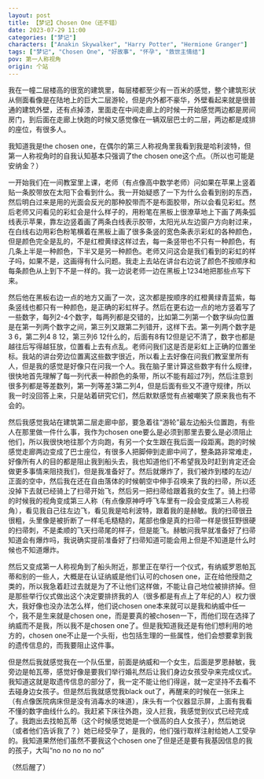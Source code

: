 ```yaml
---
layout: post
title: 【梦记】Chosen One（还不错）
date: 2023-07-29 11:00
categories: ["梦记"]
characters: ["Anakin Skywalker", "Harry Potter", "Hermione Granger"]
tags: ["梦记", "Chosen One", "好故事", "怀孕", "救世主情结"]
pov: 第一人称视角
origin: 个站
---
```


我在一幢二层楼高的很宽的建筑里，每层楼都至少有一百米的感觉，整个建筑形状从侧面看像是在陆地上的巨大二层游轮，但是内外都不豪华，外壁看起来就是很普通的建筑外壁，还有点掉漆，里面走在中间走廊上的时候一开始感觉两边都是房间房门，到后面在走廊上快跑的时候又感觉像在一辆双层巴士的二层，两边都是成排的座位，有很多人。

我知道我是the chosen one，在偶尔的第三人称视角里我看到我是哈利波特，但第一人称视角时的自我认知基本只强调了the chosen one这个点。（所以也可能是安纳金？）

一开始我们在一间教室里上课，老师（有点像高中数学老师）问如果在苹果上竖着贴一条胶带放在太阳下会看到什么。我一开始疑惑了一下为什么会看到别的东西，然后明白过来是用的光面会反光的那种胶带而不是布面胶带，所以会看见彩虹。然后老师又问看见的彩虹会是什么样子的，用粉笔在黑板上很潦草地上下画了两条弧线表示苹果，靠左边竖着画了两条白线表示胶带，太阳光从左边窗户方向射过来，在白线右边用彩色粉笔横着在黑板上画了很多条竖的宽色条表示彩虹的各种颜色，但是颜色完全是乱的，不是红橙黄绿这样过去，每一条竖带也不只有一种颜色，有几条上半是一种颜色，下半又是另一种颜色。老师又问这会是我们看到的彩虹的样子吗，如果不是，这画得有什么问题。我走上去站在讲台右边说了颜色不按顺序和每条颜色从上到下不是一样的。我一边说老师一边在黑板上1234地把那些点写下来。

然后他在黑板右边一点的地方又画了一次，这次都是按顺序的红橙黄绿青蓝紫，每条竖线也都只有一种颜色，是正确的彩虹样子。然后在更右边一点的地方竖着写了一些数字，每列2-4个数字，每两列都是交错的，比如第二列第一个数字纵向位置是在第一列两个数字之间，第三列又跟第二列错开，这样下去。第一列两个数字是3 6，第二列4 8 12，第三列6 12什么的，后面有8有12但是记不清了，数字也都是越往后写得越狂放，位置看上去有点乱。老师问我们这是否是彩虹上正确的位置坐标。我站的讲台旁边位置离这些数字很近，所以看上去好像在问我们教室里所有人，但是我的感觉是好像只在问我一个人。我在脑子里计算这些数字有什么规律，很快地首先理解了每一列代表一种颜色的条带，所以不能有超过7列，然后注意到很多列都是等差数列，第一列等差3第二列4，但是后面有些又不遵守规律，所以我一时没回答上来，只是站着研究它们，然后默默感觉有点被嘲笑了原来我也有不会的。

然后我感觉我站在建筑第二层走廊中部，要急着往“游轮”最左边船头位置跑，有些人在那里做一件什么事，我作为chosen one要么是必须到那里去要么是必须阻止他们，所以我很快地往那个方向跑，有另一个女生跟在我后面一段距离。跑的时候感觉走廊两边变成了巴士座位，有很多人把脚伸到走廊中间了，整条路非常难走，好像所有人的目的都是阻止我到船头去，我也知道他们不希望我及时赶到肯定还会做更多事情来阻挠我们，但是我准备好了。然后就爆炸了，我们被炸到楼的左边/正面的空中，然后我在还在自由落体的时候朝空中伸手召唤来了我的扫帚，所以还没掉下去就已经骑上了扫帚开始飞，然后另一把扫帚给跟着我的女生了。骑上扫帚的时候我的视角变成第三人称（有点像原神呼呼飞车里有一段会变成第三人称视角），看见我自己往左边飞，看见我是哈利波特，跟着我的是赫敏。我的扫帚很丑很粗，头里像是被折断了一样毛毛糙糙的，尾部也像是真的扫帚一样是很狂野很硬的扫帚刺，不是柔顺的飞天扫帚尾的样子，但是能飞。赫敏问我早就准备好了扫帚知道会有爆炸吗，我说确实提前准备好了扫帚知道可能会用上但是不知道是什么时候也不知道爆炸。

然后又变成第一人称视角到了船头附近，那里正在举行一个仪式，有纳威罗恩帕瓦蒂和别的一些人，大概是在认证纳威是他们认可的chosen one，正在给他授勋之类的，所以我急着赶过去就是为了不让他们这样做，不能让自己地位被排挤掉。但是那些举行仪式做出这个决定要排挤我的人（很多都是有点上了年纪的人）权力很大，我好像也没办法怎么样，他们说chosen one本来就可以是我和纳威中任一个，我不是生来就是chosen one，而是要真的被chosen一下，而他们现在选择了纳威而不是我，所以我不是chosen one了。但是我知道我还是有他们想利用的地方的，chosen one不止是一个头衔，也包括生理的一些属性，他们会想要拿到我的遗传信息的，而我要阻止这件事。

但是然后我就感觉我在一个队伍里，前面是纳威和一个女生，后面是罗恩赫敏，我旁边是帕瓦蒂，感觉好像是要我们举行婚礼然后让我们身边女孩受孕来完成仪式。我知道这就是取遗传信息的部分了，我一定不能让他们得逞，就一定坚持不去看不去碰身边女孩子。但是然后我就感觉我black out了，再醒来的时候在一张床上（有点像医院病床但是没有消毒水的味道），床头有一个仪器显示屏，上面有我看不懂的数字曲线什么的。我赶紧下床往外跑，没人拦我，我感觉到仪式已经完成了。我跑出去找帕瓦蒂（这个时候感觉她是一个很高的白人女孩子），然后她说（或者他们告诉我了？）她已经受孕了，是我的，他们强行取样注射给她人工受孕的。我知道果然他们虽然不要我这个chosen one了但是还是要有我基因信息的我的孩子，大叫“no no no no no”

（然后醒了）
